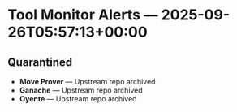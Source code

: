 # Tool Monitor Alerts — 2025-09-26T05:57:13+00:00

## Quarantined

- **Move Prover** — Upstream repo archived
- **Ganache** — Upstream repo archived
- **Oyente** — Upstream repo archived
